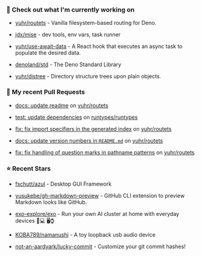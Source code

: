 ### 👷 Check out what I'm currently working on



- [yuhr/routets](https://github.com/yuhr/routets) - Vanilla filesystem-based routing for Deno.

- [jdx/mise](https://github.com/jdx/mise) - dev tools, env vars, task runner

- [yuhr/use-await-data](https://github.com/yuhr/use-await-data) - A React hook that executes an async task to populate the desired data.

- [denoland/std](https://github.com/denoland/std) - The Deno Standard Library

- [yuhr/distree](https://github.com/yuhr/distree) - Directory structure trees upon plain objects.

### 🔨 My recent Pull Requests



- [docs: update readme](https://github.com/yuhr/routets/pull/53) on [yuhr/routets](https://github.com/yuhr/routets)

- [test: update dependencies](https://github.com/runtypes/runtypes/pull/370) on [runtypes/runtypes](https://github.com/runtypes/runtypes)

- [fix: fix import specifiers in the generated index](https://github.com/yuhr/routets/pull/52) on [yuhr/routets](https://github.com/yuhr/routets)

- [docs: update version numbers in `README.md`](https://github.com/yuhr/routets/pull/51) on [yuhr/routets](https://github.com/yuhr/routets)

- [fix: fix handling of question marks in pathname patterns](https://github.com/yuhr/routets/pull/50) on [yuhr/routets](https://github.com/yuhr/routets)

### ⭐ Recent Stars



- [fschutt/azul](https://github.com/fschutt/azul) - Desktop GUI Framework

- [yusukebe/gh-markdown-preview](https://github.com/yusukebe/gh-markdown-preview) - GitHub CLI extension to preview Markdown looks like GitHub.

- [exo-explore/exo](https://github.com/exo-explore/exo) - Run your own AI cluster at home with everyday devices 📱💻 🖥️⌚

- [KOBA789/namanushi](https://github.com/KOBA789/namanushi) - A toy loopback usb audio device

- [not-an-aardvark/lucky-commit](https://github.com/not-an-aardvark/lucky-commit) - Customize your git commit hashes!